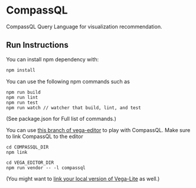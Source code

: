 # CompassQL
CompassQL Query Language for visualization recommendation.

## Run Instructions

You can install npm dependency with:

```sh
npm install
```

You can use the following npm commands such as

```
npm run build
npm run lint
npm run test
npm run watch // watcher that build, lint, and test
```

(See package.json for Full list of commands.)


You can use [this branch of vega-editor](https://github.com/vega/vega-editor/tree/compassql) to play with CompassQL.
Make sure to link CompassQL to the editor


```
cd COMPASSQL_DIR
npm link

cd VEGA_EDITOR_DIR
npm run vendor -- -l compassql
```

(You might want to [link your local version of Vega-Lite](https://github.com/vega/vega-editor/tree/compassql#local-testing--debugging) as well.)
